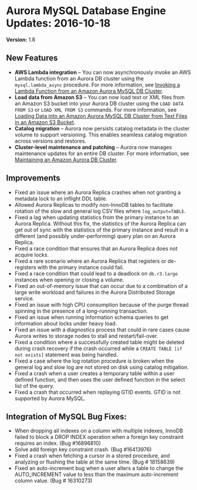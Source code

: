 # Aurora MySQL Database Engine Updates: 2016\-10\-18<a name="AuroraMySQL.Updates.20161018"></a>

**Version:** 1\.8

## New Features<a name="AuroraMySQL.Updates.20161018.New"></a>
+ **AWS Lambda integration** – You can now asynchronously invoke an AWS Lambda function from an Aurora DB cluster using the `mysql.lambda_async` procedure\. For more information, see [Invoking a Lambda Function from an Amazon Aurora MySQL DB Cluster](AuroraMySQL.Integrating.Lambda.md)\.
+ **Load data from Amazon S3** – You can now load text or XML files from an Amazon S3 bucket into your Aurora DB cluster using the `LOAD DATA FROM S3` or `LOAD XML FROM S3` commands\. For more information, see [Loading Data into an Amazon Aurora MySQL DB Cluster from Text Files in an Amazon S3 Bucket](AuroraMySQL.Integrating.LoadFromS3.md)\.
+ **Catalog migration** – Aurora now persists catalog metadata in the cluster volume to support versioning\. This enables seamless catalog migration across versions and restores\.
+ **Cluster\-level maintenance and patching** – Aurora now manages maintenance updates for an entire DB cluster\. For more information, see [Maintaining an Amazon Aurora DB Cluster](USER_UpgradeDBInstance.Maintenance.md)\.

## Improvements<a name="AuroraMySQL.Updates.20161018.Improvements"></a>
+ Fixed an issue where an Aurora Replica crashes when not granting a metadata lock to an inflight DDL table\.
+ Allowed Aurora Replicas to modify non\-InnoDB tables to facilitate rotation of the slow and general log CSV files where `log_output=TABLE`\.
+ Fixed a lag when updating statistics from the primary instance to an Aurora Replica\. Without this fix, the statistics of the Aurora Replica can get out of sync with the statistics of the primary instance and result in a different \(and possibly under\-performing\) query plan on an Aurora Replica\. 
+ Fixed a race condition that ensures that an Aurora Replica does not acquire locks\.
+ Fixed a rare scenario where an Aurora Replica that registers or de\-registers with the primary instance could fail\. 
+ Fixed a race condition that could lead to a deadlock on `db.r3.large` instances when opening or closing a volume\.
+ Fixed an out\-of\-memory issue that can occur due to a combination of a large write workload and failures in the Aurora Distributed Storage service\.
+ Fixed an issue with high CPU consumption because of the purge thread spinning in the presence of a long\-running transaction\. 
+ Fixed an issue when running information schema queries to get information about locks under heavy load\.
+ Fixed an issue with a diagnostics process that could in rare cases cause Aurora writes to storage nodes to stall and restart/fail\-over\.
+ Fixed a condition where a successfully created table might be deleted during crash recovery if the crash occurred while a `CREATE TABLE [if not exists]` statement was being handled\.
+ Fixed a case where the log rotation procedure is broken when the general log and slow log are not stored on disk using catalog mitigation\.
+ Fixed a crash when a user creates a temporary table within a user defined function, and then uses the user defined function in the select list of the query\.
+ Fixed a crash that occurred when replaying GTID events\. GTID is not supported by Aurora MySQL\.

## Integration of MySQL Bug Fixes:<a name="AuroraMySQL.Updates.20161018.Fixes"></a>
+ When dropping all indexes on a column with multiple indexes, InnoDB failed to block a DROP INDEX operation when a foreign key constraint requires an index\. \(Bug \#16896810\)
+ Solve add foreign key constraint crash\. \(Bug \#16413976\)
+ Fixed a crash when fetching a cursor in a stored procedure, and analyzing or flushing the table at the same time\. \(Bug \# 18158639\)
+ Fixed an auto\-increment bug when a user alters a table to change the AUTO\_INCREMENT value to less than the maximum auto\-increment column value\. \(Bug \# 16310273\)